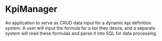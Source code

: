 # KpiManager
An application to serve as CRUD data input for a dynamic kpi definition system. A user will input the formula for a kpi they desire, and a separate system will read these formulas and parse it into SQL for data processing. 
